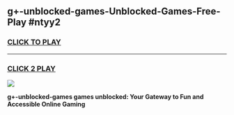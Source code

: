 
## g+-unblocked-games-Unblocked-Games-Free-Play #ntyy2
<h3>
<a href="https://us.freeplayer.one?title=g+-unblocked-games&ref=9M">CLICK TO PLAY</a></h3>
<hr>

<h3>
<a href="https://us.freeplayer.one?title=g+-unblocked-games&ref=9M">CLICK 2 PLAY</a>
  
</h3>

<a href="https://us.freeplayer.one?title=g+-unblocked-games&ref=9M"><img src="https://clearcache.store/games.png"></a>


**g+-unblocked-games games unblocked: Your Gateway to Fun and Accessible Online Gaming**
